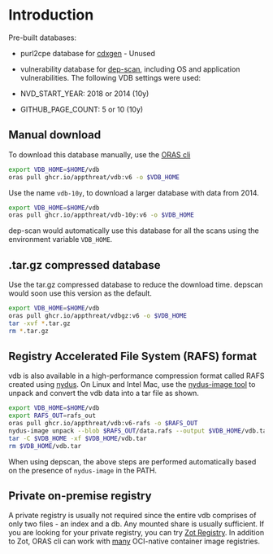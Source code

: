 # Introduction

Pre-built databases:

- purl2cpe database for [cdxgen](https://github.com/CycloneDX/cdxgen) - Unused
- vulnerability database for [dep-scan](https://github.com/AppThreat/dep-scan), including OS and application vulnerabilities. The following VDB settings were used:

- NVD_START_YEAR: 2018 or 2014 (10y)
- GITHUB_PAGE_COUNT: 5 or 10 (10y)

## Manual download

To download this database manually, use the [ORAS cli](https://oras.land/cli/)

```bash
export VDB_HOME=$HOME/vdb
oras pull ghcr.io/appthreat/vdb:v6 -o $VDB_HOME
```

Use the name `vdb-10y`, to download a larger database with data from 2014.

```bash
export VDB_HOME=$HOME/vdb
oras pull ghcr.io/appthreat/vdb-10y:v6 -o $VDB_HOME
```

dep-scan would automatically use this database for all the scans using the environment variable `VDB_HOME`.

## .tar.gz compressed database

Use the tar.gz compressed database to reduce the download time. depscan would soon use this version as the default.

```bash
export VDB_HOME=$HOME/vdb
oras pull ghcr.io/appthreat/vdbgz:v6 -o $VDB_HOME
tar -xvf *.tar.gz
rm *.tar.gz
```

## Registry Accelerated File System (RAFS) format

vdb is also available in a high-performance compression format called RAFS created using [nydus](https://nydus.dev). On Linux and Intel Mac, use the [nydus-image tool](https://github.com/dragonflyoss/nydus/releases/latest) to unpack and convert the vdb data into a tar file as shown.

```bash
export VDB_HOME=$HOME/vdb
export RAFS_OUT=rafs_out
oras pull ghcr.io/appthreat/vdb:v6-rafs -o $RAFS_OUT
nydus-image unpack --blob $RAFS_OUT/data.rafs --output $VDB_HOME/vdb.tar --bootstrap $RAFS_OUT/meta.rafs
tar -C $VDB_HOME -xf $VDB_HOME/vdb.tar
rm $VDB_HOME/vdb.tar
```

When using depscan, the above steps are performed automatically based on the presence of `nydus-image` in the PATH.

## Private on-premise registry

A private registry is usually not required since the entire vdb comprises of only two files - an index and a db. Any mounted share is usually sufficient. If you are looking for your private registry, you can try [Zot Registry](https://zotregistry.io/v1.4.3/). In addition to Zot, ORAS cli can work with [many](https://oras.land/docs/adopters) OCI-native container image registries.
